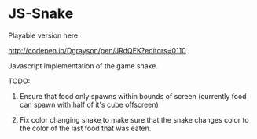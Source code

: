 # JS-Snake

Playable version here: 

http://codepen.io/Dgrayson/pen/JRdQEK?editors=0110

Javascript implementation of the game snake. 

TODO:

1) Ensure that food only spawns within bounds of screen (currently food can spawn with half of it's cube offscreen)

2) Fix color changing snake to make sure that the snake changes color to the color of the last food that was eaten.
